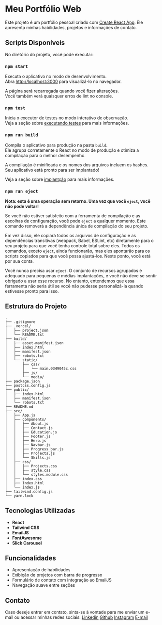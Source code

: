 # Meu Portfólio Web

Este projeto é um portfólio pessoal criado com [Create React App](https://github.com/facebook/create-react-app). Ele apresenta minhas habilidades, projetos e informações de contato.

## Scripts Disponíveis

No diretório do projeto, você pode executar:

### `npm start`

Executa o aplicativo no modo de desenvolvimento.  
Abra [http://localhost:3000](http://localhost:3000) para visualizá-lo no navegador.

A página será recarregada quando você fizer alterações.  
Você também verá quaisquer erros de lint no console.

### `npm test`

Inicia o executor de testes no modo interativo de observação.  
Veja a seção sobre [executando testes](https://facebook.github.io/create-react-app/docs/running-tests) para mais informações.

### `npm run build`

Compila o aplicativo para produção na pasta `build`.  
Ele agrupa corretamente o React no modo de produção e otimiza a compilação para o melhor desempenho.

A compilação é minificada e os nomes dos arquivos incluem os hashes.  
Seu aplicativo está pronto para ser implantado!

Veja a seção sobre [implantção](https://facebook.github.io/create-react-app/docs/deployment) para mais informações.

### `npm run eject`

**Nota: esta é uma operação sem retorno. Uma vez que você `eject`, você não pode voltar!**

Se você não estiver satisfeito com a ferramenta de compilação e as escolhas de configuração, você pode `eject` a qualquer momento. Este comando removerá a dependência única de compilação do seu projeto.

Em vez disso, ele copiará todos os arquivos de configuração e as dependências transitivas (webpack, Babel, ESLint, etc) diretamente para o seu projeto para que você tenha controle total sobre eles. Todos os comandos, exceto `eject`, ainda funcionarão, mas eles apontarão para os scripts copiados para que você possa ajustá-los. Neste ponto, você está por sua conta.

Você nunca precisa usar `eject`. O conjunto de recursos agrupados é adequado para pequenas e médias implantações, e você não deve se sentir obrigado a usar esse recurso. No entanto, entendemos que essa ferramenta não seria útil se você não pudesse personalizá-la quando estivesse pronto para isso.

## Estrutura do Projeto

```plaintext
.
├── .gitignore
├── .vercel/
│   ├── project.json
│   └── README.txt
├── build/
│   ├── asset-manifest.json
│   ├── index.html
│   ├── manifest.json
│   ├── robots.txt
│   └── static/
│       ├── css/
│       │   └── main.0349045c.css
│       ├── js/
│       └── media/
├── package.json
├── postcss.config.js
├── public/
│   ├── index.html
│   ├── manifest.json
│   └── robots.txt
├── README.md
├── src/
│   ├── App.js
│   ├── components/
│   │   ├── About.js
│   │   ├── Contact.js
│   │   ├── Education.js
│   │   ├── Footer.js
│   │   ├── Hero.js
│   │   ├── Navbar.js
│   │   ├── Progress_bar.js
│   │   ├── Projects.js
│   │   └── Skills.js
│   ├── css/
│   │   ├── Projects.css
│   │   ├── style.css
│   │   └── styles.module.css
│   ├── index.css
│   ├── Index.html
│   └── index.js
├── tailwind.config.js
└── yarn.lock
```

## Tecnologias Utilizadas

- **React**
- **Tailwind CSS**
- **EmailJS**
- **FontAwesome**
- **Slick Carousel**

## Funcionalidades

- Apresentação de habilidades
- Exibição de projetos com barra de progresso
- Formulário de contato com integração ao EmailJS
- Navegação suave entre seções

## Contato

Caso deseje entrar em contato, sinta-se à vontade para me enviar um e-mail ou acessar minhas redes sociais.
[Linkedin](www.linkedin.com/in/olavo-defendi-dalberto-050144235)
[Github](https://github.com/olavodd42/)
[Instagram](https://www.instagram.com/dalbertolavo/)
[E-mail](mailto:olavodalberto921@gmail.com)